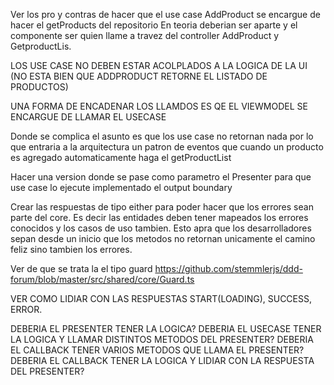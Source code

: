 Ver los pro y contras de hacer que el use case AddProduct se encargue de hacer el getProducts del repositorio
En teoria deberian ser aparte y el componente ser quien llame a travez del controller AddProduct y GetproductLis.

LOS USE CASE NO DEBEN ESTAR ACOLPLADOS A LA LOGICA DE LA UI (NO ESTA BIEN QUE ADDPRODUCT RETORNE EL LISTADO DE PRODUCTOS)

UNA FORMA DE ENCADENAR LOS LLAMDOS ES QE EL VIEWMODEL SE ENCARGUE DE LLAMAR EL USECASE

Donde se complica el asunto es que los use case no retornan nada por lo que entraria a la arquitectura un patron de eventos que cuando un producto es agregado automaticamente haga el getProductList

Hacer una version donde se pase como parametro el Presenter para que use case lo ejecute implementado el output boundary

Crear las respuestas de tipo either para poder hacer que los errores sean parte del core.
Es decir las entidades deben tener mapeados los errores conocidos y los casos de uso tambien.
Esto apra que los desarrolladores sepan desde un inicio que los metodos no retornan unicamente el camino feliz sino tambien los errores.

Ver de que se trata la el tipo guard
https://github.com/stemmlerjs/ddd-forum/blob/master/src/shared/core/Guard.ts

VER COMO LIDIAR CON LAS RESPUESTAS START(LOADING), SUCCESS, ERROR.

DEBERIA EL PRESENTER TENER LA LOGICA?
DEBERIA EL USECASE TENER LA LOGICA Y LLAMAR DISTINTOS METODOS DEL PRESENTER?
DEBERIA EL CALLBACK TENER VARIOS METODOS QUE LLAMA EL PRESENTER?
DEBERIA EL CALLBACK TENER LA LOGICA Y LIDIAR CON LA RESPUESTA DEL PRESENTER?
